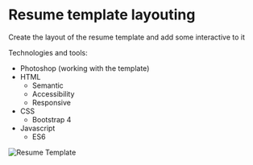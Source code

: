 # Resume template layouting

Create the layout of the resume template and add some interactive to it

Technologies and tools:

- Photoshop (working with the template)
- HTML
  - Semantic
  - Accessibility
  - Responsive
- CSS
  - Bootstrap 4
- Javascript
  - ES6

![Resume Template](https://github.com/OceanJS-JOB/Resume-template/blob/master/resume.png)
